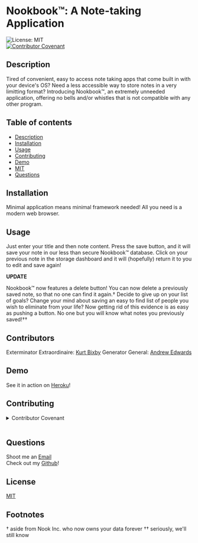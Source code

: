  # Nookbook™: A Note-taking Application
  ![License: MIT](https://img.shields.io/static/v1?label=License&message=MIT&color=yellow&style=for-the-badge)<br>
  [![Contributor Covenant](https://img.shields.io/badge/Contributor%20Covenant-2.1-4baaaa.svg)](code_of_conduct.md)

  ## Description
  Tired of convenient, easy to access note taking apps that come built in with your device's OS?  Need a less accessible way to store notes in a very limitting format?  Introducing Nookbook™, an extremely unneeded application, offering no bells and/or whistles that is not compatible with any other program.  
  ## Table of contents
  - [Description](#description)
  - [Installation](#installation)
  - [Usage](#usage)
  - [Contributing](#contributing)
  - [Demo](#Demo)
  - [MIT](#MIT)
  - [Questions](#questions)
  ## Installation
  Minimal application means minimal framework needed!  All you need is a modern web browser.  
  ## Usage
  Just enter your title and then note content.  Press the save button, and it will save your note in our less than secure Nookbook™ database.  Click on your previous note in the storage dashboard and it will (hopefully) return it to you to edit and save again!
  
  **UPDATE** 
  
  Nookbook™ now features a delete button!  You can now delete a previously saved note, so that no one can find it again.†  Decide to give up on your list of goals?  Change your mind about saving an easy to find list of people you wish to eliminate from your life?  Now getting rid of this evidence is as easy as pushing a button.  No one but you will know what notes you previously saved!††
  ## Contributors
  
Exterminator Extraordinaire: [Kurt Bixby](https://www.github.com/kurtbixby)
Generator General: [Andrew Edwards](https://github.com/andrew87e)            
            
  ## Demo
  See it in action on [Heroku](https://nookbookv1.herokuapp.com/)!
  ## Contributing
  <details> 
  <summary>Contributor Covenant</summary>
  
# Contributor Covenant Code of Conduct

## Our Pledge

We as members, contributors, and leaders pledge to make participation in our
community a harassment-free experience for everyone, regardless of age, body
size, visible or invisible disability, ethnicity, sex characteristics, gender
identity and expression, level of experience, education, socio-economic status,
nationality, personal appearance, race, caste, color, religion, or sexual
identity and orientation.

We pledge to act and interact in ways that contribute to an open, welcoming,
diverse, inclusive, and healthy community.

## Our Standards

Examples of behavior that contributes to a positive environment for our
community include:

* Demonstrating empathy and kindness toward other people
* Being respectful of differing opinions, viewpoints, and experiences
* Giving and gracefully accepting constructive feedback
* Accepting responsibility and apologizing to those affected by our mistakes,
  and learning from the experience
* Focusing on what is best not just for us as individuals, but for the overall
  community

Examples of unacceptable behavior include:

* The use of sexualized language or imagery, and sexual attention or advances of
  any kind
* Trolling, insulting or derogatory comments, and personal or political attacks
* Public or private harassment
* Publishing others' private information, such as a physical or email address,
  without their explicit permission
* Other conduct which could reasonably be considered inappropriate in a
  professional setting

## Enforcement Responsibilities

Community leaders are responsible for clarifying and enforcing our standards of
acceptable behavior and will take appropriate and fair corrective action in
response to any behavior that they deem inappropriate, threatening, offensive,
or harmful.

Community leaders have the right and responsibility to remove, edit, or reject
comments, commits, code, wiki edits, issues, and other contributions that are
not aligned to this Code of Conduct, and will communicate reasons for moderation
decisions when appropriate.

## Scope

This Code of Conduct applies within all community spaces, and also applies when
an individual is officially representing the community in public spaces.
Examples of representing our community include using an official e-mail address,
posting via an official social media account, or acting as an appointed
representative at an online or offline event.

## Enforcement

Instances of abusive, harassing, or otherwise unacceptable behavior may be
reported to the community leaders responsible for enforcement at
[INSERT CONTACT METHOD].
All complaints will be reviewed and investigated promptly and fairly.

All community leaders are obligated to respect the privacy and security of the
reporter of any incident.

## Enforcement Guidelines

Community leaders will follow these Community Impact Guidelines in determining
the consequences for any action they deem in violation of this Code of Conduct:

### 1. Correction

**Community Impact**: Use of inappropriate language or other behavior deemed
unprofessional or unwelcome in the community.

**Consequence**: A private, written warning from community leaders, providing
clarity around the nature of the violation and an explanation of why the
behavior was inappropriate. A public apology may be requested.

### 2. Warning

**Community Impact**: A violation through a single incident or series of
actions.

**Consequence**: A warning with consequences for continued behavior. No
interaction with the people involved, including unsolicited interaction with
those enforcing the Code of Conduct, for a specified period of time. This
includes avoiding interactions in community spaces as well as external channels
like social media. Violating these terms may lead to a temporary or permanent
ban.

### 3. Temporary Ban

**Community Impact**: A serious violation of community standards, including
sustained inappropriate behavior.

**Consequence**: A temporary ban from any sort of interaction or public
communication with the community for a specified period of time. No public or
private interaction with the people involved, including unsolicited interaction
with those enforcing the Code of Conduct, is allowed during this period.
Violating these terms may lead to a permanent ban.

### 4. Permanent Ban

**Community Impact**: Demonstrating a pattern of violation of community
standards, including sustained inappropriate behavior, harassment of an
individual, or aggression toward or disparagement of classes of individuals.

**Consequence**: A permanent ban from any sort of public interaction within the
community.

## Attribution

This Code of Conduct is adapted from the [Contributor Covenant][homepage],
version 2.1, available at
[https://www.contributor-covenant.org/version/2/1/code_of_conduct.html][v2.1].

Community Impact Guidelines were inspired by
[Mozilla's code of conduct enforcement ladder][Mozilla CoC].

For answers to common questions about this code of conduct, see the FAQ at
[https://www.contributor-covenant.org/faq][FAQ]. Translations are available at
[https://www.contributor-covenant.org/translations][translations].

[homepage]: https://www.contributor-covenant.org
[v2.1]: https://www.contributor-covenant.org/version/2/1/code_of_conduct.html
[Mozilla CoC]: https://github.com/mozilla/diversity
[FAQ]: https://www.contributor-covenant.org/faq
[translations]: https://www.contributor-covenant.org/translations

  </details><br>

  ## Questions
  Shoot me an [Email](littletonjeffrey@gmail.com)<br>
  Check out my [Github](https://www.github.com/littletonjeffrey)!
  ## License
  [MIT](https://opensource.org/licenses/MIT)

  ## Footnotes
  † aside from Nook Inc. who now owns your data forever
  †† seriously, we'll still know
